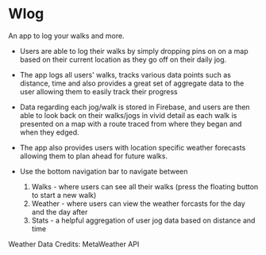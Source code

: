 # Wlog
An app to log your walks and more.

- Users are able to log their walks by simply dropping pins on on a map
based on their current location as they go off on their daily jog.

- The app logs all users' walks, tracks various data points such as distance, time and
also provides a great set of aggregate data to the user allowing them to easily track their progress

- Data regarding each jog/walk is stored in Firebase, and users are then able to look back 
on their walks/jogs in vivid detail as each walk is presented on a map
with a route traced from where they began and when they edged. 

- The app also provides users with location specific weather forecasts allowing them to
plan ahead for future walks.


- Use the bottom navigation bar to navigate between 
  1) Walks - where users can see all their walks (press the floating button to start a new walk)
  2) Weather - where users can view the weather forcasts for the day and the day after
  3) Stats - a helpful aggregation of user jog data based on distance and time


Weather Data Credits: MetaWeather API






